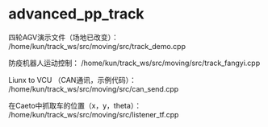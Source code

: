 # advanced_pp_track

四轮AGV演示文件（场地已改变）： /home/kun/track_ws/src/moving/src/track_demo.cpp

防疫机器人运动控制： /home/kun/track_ws/src/moving/src/track_fangyi.cpp

Liunx to VCU （CAN通讯，示例代码）： /home/kun/track_ws/src/moving/src/can_send.cpp

在Caeto中抓取车的位置（x，y，theta）： /home/kun/track_ws/src/moving/src/listener_tf.cpp
